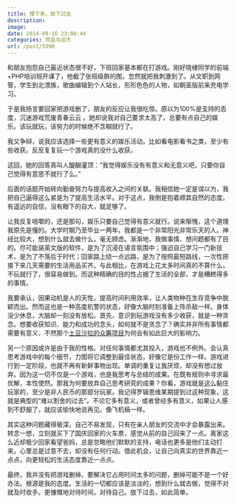 ```yaml
---
title: 慢下来，放下过去
description: 
image: 
date: 2014-09-16 23:00:44
categories: 苟且与远方
url: /post/3390
---
```


和朋友抱怨自己最近状态很不好，下班回家基本都在打游戏。刚好晓棣同学的前端+PHP培训班开课了，他截了张班级群的图，忽然就把我刺激到了。从文职到网管，学生到北漂族，歌曲编辑到个人站长，形形色色的人物，如朝圣版前来充电学习。

于是我扬言要回家把游戏删了，朋友的反应让我很吃惊。原以为100%是支持的态度，沉迷游戏荒废青春云云 。她却说我对自己要求太高了，总要有点自己的娱乐。该玩就玩，该努力的时候绝不含糊就行了。

我又争辩，说我应该选择一些更有意义的娱乐活动。比如看电影看书之类，至少有些收获。反反复复玩一个游戏真的没什么收获。

这回，她的回答真叫人醍醐灌顶：“我觉得娱乐没有有意义和无意义吧，只要你自己觉得有意思不就行了么。”

后面的话题开始转向勤奋努力与提高收入之间的关联。我相信她一定是误以为，我把自己逼得这么紧是为了提高生活水平。对于这点，我倒是抱着顺其自然的态度。有遥远的自信，没有眼下的自大，就足够了。

让我反复咀嚼的，还是那句，娱乐只要自己觉得有意义就行。说来惭愧，这个道理我原先是懂的。大学时期乃至毕业一两年，我都是一个非常阳光非常乐天的人。神经比较大，想到什么就去做什么，毫无顾虑。渐渐地，我做事情、想问题都有了目的。尽可能装英文版的软件，是为了沉浸在语言氛围中；强迫自己学习一门新技术，是为了不落后于时代；回家路上绕一点远路，是为了按照最短路线，一次性把接下来几天需要的生活用品买齐。与此相比，在游戏上花太多时间真的不算什么，不玩就行了，很容易做到。而这种精确的目的性占据了生活的全部，才是糟糕得多的事情。

我要承认，因果动机是人的天性，提高时间利用效率，让人类物种在生存竞争中脱颖而出。然而这也是一种高度机警的状态，好像大脑时刻准备上阵杀敌一样。身体没少休息，大脑却一刻没有放松。首先，意识到玩游戏没有多少收获，就是一种贪念。想要收获知识、能力和成功的念头，如何就不是贪念了？确实并非所有事情都需要有意义，不然那个[土豆沙拉的众筹项目](http://www.ifanr.com/443543)为何会有如此巨大的影响力。

另一个原因或许是由于我的性格。对任何事情都尤其投入，游戏也不例外。会认真思考游戏中的每个细节，力图将它调整到最佳状态，好像它是份工作一样。游戏进行到一定阶段，也就不再有新鲜事物出现。单调的重复让我厌烦，却没有想过放弃。因为这一切不仅是一个游戏，也是我思考与总结的成果。在既有规则中寻求最优解，本性使然。那我为何要放弃自己思考研究的成果？你看，游戏就是这么黏住玩家的，至少是非人民币的那部分玩家。我记得罗辑思维某期提到过这种现象，这就是典型的“难以割舍的过去”。不论它多有意义，或者曾经多有意义，如果让人感到不舒服了，就应该愉快地说再见。像飞机稿一样。

其实这种问题藏得极深，自己不易发现，只有在亲人朋友的交流中才会暴露出来。转念一想，立刻就买下了国庆回家的火车票，感觉从前的自己回来了一点。离家这么近却极少回家看望爸妈，总是忽略他们默默的支持，电话也更多是他们主动打来。心里总是过意不去，却没有任何行动。借此机会，让自己向真实的世界靠近一点点，向更轻松的生活态度靠近一点点。

最终，我并没有把游戏删掉。要解决它占用时间太多的问题，删掉可能不是一个好办法。根源是我的态度。生活的一切都应该是淡淡的，想到什么就去做，觉得不对就及时收手。更慷慨地对待时间，对待自己。放下过去，如此简单。